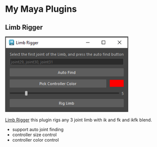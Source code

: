 # My Maya Plugins

## Limb Rigger

<img src="./assets/LimbRigger.PNG" width=400>

[Limb Rigger]("./src/LimbRigger.py")
this plugin rigs any 3 joint limb with ik and fk and ikfk blend.

* support auto joint finding
* controller size control
* controller color control